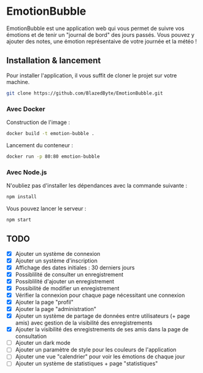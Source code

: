 # EmotionBubble

EmotionBubble est une application web qui vous permet de suivre vos émotions et de tenir un "journal de bord" des jours passés. Vous pouvez y ajouter des notes, une émotion représentaive de votre journée et la météo !

## Installation & lancement

Pour installer l'application, il vous suffit de cloner le projet sur votre machine.
```bash
git clone https://github.com/BlazedByte/EmotionBubble.git
```

### Avec Docker

Construction de l'image :
```bash
docker build -t emotion-bubble .
```

Lancement du conteneur :
```bash
docker run -p 80:80 emotion-bubble
```

### Avec Node.js

N'oubliez pas d'installer les dépendances avec la commande suivante :
```bash
npm install
```
Vous pouvez lancer le serveur :
```bash
npm start
```

## TODO
- [x] Ajouter un système de connexion
- [x] Ajouter un système d'inscription
- [x] Affichage des dates initiales : 30 derniers jours
- [x] Possiblilité de consulter un enregistrement
- [x] Possiblilité d'ajouter un enregistrement
- [x] Possibilité de modifier un enregistrement
- [x] Vérifier la connexion pour chaque page nécessitant une connexion
- [x] Ajouter la page "profil"
- [x] Ajouter la page "administration"
- [x] Ajouter un système de partage de données entre utilisateurs (+ page amis) avec gestion de la visibilité des enregistrements
- [x] Ajouter la visibilité des enregistrements de ses amis dans la page de consultation
- [ ] Ajouter un dark mode
- [ ] Ajouter un paramètre de style pour les couleurs de l'application
- [ ] Ajouter une vue "calendrier" pour voir les émotions de chaque jour
- [ ] Ajouter un système de statistiques + page "statistiques"